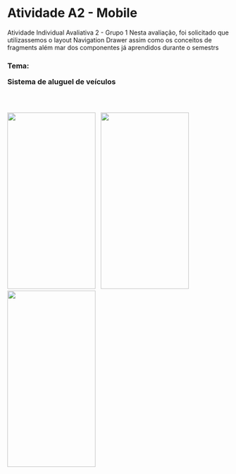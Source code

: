 # Atividade A2 -  Mobile
Atividade Individual Avaliativa 2 - Grupo 1
Nesta avaliação, foi solicitado que utilizassemos o layout Navigation Drawer assim como os conceitos de fragments além mar dos componentes já aprendidos durante o semestrs

<h3>Tema:<p>Sistema de aluguel de veículos</p><h3>
</br>
<p float="left">
  <img src="https://github.com/JGMelon22/A2_Mobile/assets/73988556/f66fd0c9-eb16-46b9-ab69-aa5a1a1a2355" width="200" height="400"/> <span>&nbsp;</span>
  <img src="https://github.com/JGMelon22/A2_Mobile/assets/73988556/be0a3be9-566b-4c5c-b580-0e1e2a818d74" width="200" height="400"/>  <span>&nbsp;</span>
  <img src="https://github.com/JGMelon22/A2_Mobile/assets/73988556/f681679c-64e1-4f54-8de1-9dd54a7aa924" width="200" height="400"/>
</p>
